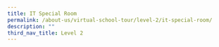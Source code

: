 ```yaml
---
title: IT Special Room
permalink: /about-us/virtual-school-tour/level-2/it-special-room/
description: ""
third_nav_title: Level 2
---
```

